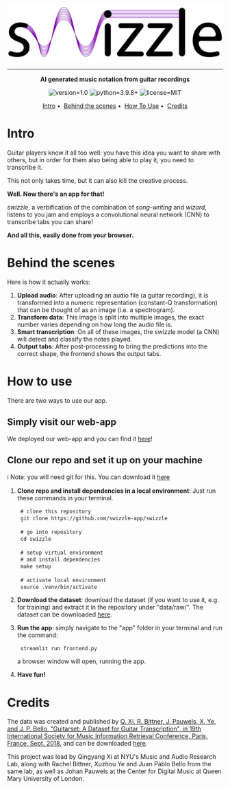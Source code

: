 <p align=center>
    <a href="www.google.com" target="_blank"><img src="app/media/swizzle_logo_light.png" alt="swizzle-logo"></a>
</p>

---

<p align=center>
<b>AI generated music notation from guitar recordings</b>
</p>
<p align=center>
<img src="https://img.shields.io/static/v1?label=version&message=1.0&color=blueviolet" alt="version=1.0">
    <img src="https://img.shields.io/static/v1?label=python&message=v3.9.8&color=g" alt="python=3.9.8+">
    <img src="https://img.shields.io/static/v1?label=license&message=MIT&color=blue" alt="license=MIT">
</p>

<p align=center>
    <a href="#intro">Intro</a>&nbsp;&bullet;&nbsp;
    <a href="#bts">Behind the scenes</a>&nbsp;&bullet;&nbsp;
    <a href="#use">How To Use</a>&nbsp;&bullet;&nbsp;
    <a href="#ref">Credits</a>
</p>

<a id="intro"></a>

# Intro
Guitar players know it all too well: you have this idea you want to share with others, but in order for them also being able to play it, you need to transcribe it.

This not only takes time, but it can also kill the creative process.

**Well. Now there's an app for that!**

*swizzle*, a verbification of the combination of *song-writing* and *wizard*, listens to you jam and employs a convolutional neural network (CNN) to transcribe tabs you can share!

**And all this, easily done from your browser.**

<a id="bts"></a>

# Behind the scenes
Here is how it actually works:

1. **Upload audio**: After uploading an audio file (a guitar recording), it is transformed into a numeric representation (constant-Q transformation) that can be thought of as an image (i.e. a spectrogram).
1. **Transform data**: This image is split into multiple images, the exact number varies depending on how long the audio file is.
1. **Smart transcription**: On all of these images, the swizzle model (a CNN) will detect and classify the notes played.
1. **Output tabs**: After post-processing to bring the predictions into the correct shape, the frontend shows the output tabs.

<a id="use"></a>

# How to use

There are two ways to use our app.

## Simply visit our web-app
We deployed our web-app and you can find it [here](www.google.com)!

## Clone our repo and set it up on your machine

:information_source: Note: you will need git for this. You can download it <a href="https://www.git-scm.com">here</a>

1. **Clone repo and install dependencies in a local environment**: Just run these commands in your terminal.


        # clone this repository
        git clone https://github.com/swizzle-app/swizzle

        # go into repository
        cd swizzle

        # setup virtual environment
        # and install dependencies
        make setup

        # activate local environment
        source .venv/bin/activate

2. **Download the dataset**: download the dataset (if you want to use it, e.g. for training) and extract it in the repository under "data/raw/". The dataset can be downloaded [here](https://guitarset.weebly.com).

3. **Run the app**: simply navigate to the "app" folder in your terminal and run the command:

        streamlit run frontend.py

    a browser window will open, running the app.

4. **Have fun!**

    
<a id="ref"></a>

# Credits
The data was created and published by [Q. Xi, R. Bittner, J. Pauwels, X. Ye, and J. P. Bello, "​Guitarset: A Dataset for Guitar Transcription", in 19th International Society for Music Information Retrieval Conference, Paris, France, Sept. 2018.](https://guitarset.weebly.com/uploads/1/2/1/6/121620128/xi_ismir_2018.pdf) and can be downloaded [here](https://guitarset.weebly.com).

This project was lead by Qingyang Xi at NYU's Music and Audio Research Lab, along with Rachel Bittner, Xuzhou Ye and Juan Pablo Bello from the same lab, as well as Johan Pauwels at the Center for Digital Music at Queen Mary University of London.
